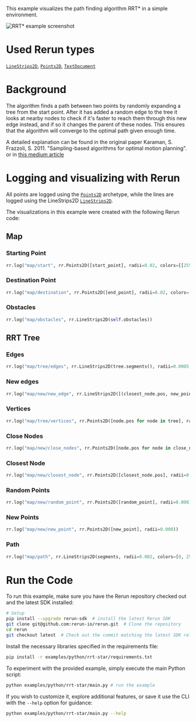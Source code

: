 <!--[metadata]
title = "RRT*"
tags = ["2D"]
thumbnail= "https://static.rerun.io/rrt-star/fbbda33bdbbfa469ec95c905178ac3653920473a/480w.png"
thumbnail_dimensions = [480, 480]
channel = "main"
-->

This example visualizes the path finding algorithm RRT\* in a simple environment.

<picture>
  <img src="https://static.rerun.io/rrt-star/4d4684a24eab7d5def5768b7c1685d8b1cb2c010/full.png" alt="RRT* example screenshot">
  <source media="(max-width: 480px)" srcset="https://static.rerun.io/rrt-star/4d4684a24eab7d5def5768b7c1685d8b1cb2c010/480w.png">
  <source media="(max-width: 768px)" srcset="https://static.rerun.io/rrt-star/4d4684a24eab7d5def5768b7c1685d8b1cb2c010/768w.png">
  <source media="(max-width: 1024px)" srcset="https://static.rerun.io/rrt-star/4d4684a24eab7d5def5768b7c1685d8b1cb2c010/1024w.png">
  <source media="(max-width: 1200px)" srcset="https://static.rerun.io/rrt-star/4d4684a24eab7d5def5768b7c1685d8b1cb2c010/1200w.png">
</picture>

# Used Rerun types
[`LineStrips2D`](https://www.rerun.io/docs/reference/types/archetypes/line_strips2d), [`Points2D`](https://www.rerun.io/docs/reference/types/archetypes/points2d), [`TextDocument`](https://www.rerun.io/docs/reference/types/archetypes/text_document)

# Background
The algorithm finds a path between two points by randomly expanding a tree from the start point.
After it has added a random edge to the tree it looks at nearby nodes to check if it's faster to reach them through this new edge instead,
and if so it changes the parent of these nodes. This ensures that the algorithm will converge to the optimal path given enough time.

A detailed explanation can be found in the original paper
Karaman, S. Frazzoli, S. 2011. "Sampling-based algorithms for optimal motion planning".
or in [this medium article](https://theclassytim.medium.com/robotic-path-planning-rrt-and-rrt-212319121378)


# Logging and visualizing with Rerun

All points are logged using the [`Points2D`](https://www.rerun.io/docs/reference/types/archetypes/points2d) archetype, while the lines are logged using the LineStrips2D [`LineStrips2D`](https://www.rerun.io/docs/reference/types/archetypes/line_strips2d).

The visualizations in this example were created with the following Rerun code:

## Map

### Starting Point
```python
rr.log("map/start", rr.Points2D([start_point], radii=0.02, colors=[[255, 255, 255, 255]]))
```

### Destination Point
```python
rr.log("map/destination", rr.Points2D([end_point], radii=0.02, colors=[[255, 255, 0, 255]]))
```

### Obstacles
```python
rr.log("map/obstacles", rr.LineStrips2D(self.obstacles))
```


## RRT Tree

### Edges
```python
rr.log("map/tree/edges", rr.LineStrips2D(tree.segments(), radii=0.0005, colors=[0, 0, 255, 128]))
```

### New edges
```python
rr.log("map/new/new_edge", rr.LineStrips2D([(closest_node.pos, new_point)], colors=[color], radii=0.001))
```

### Vertices
```python
rr.log("map/tree/vertices", rr.Points2D([node.pos for node in tree], radii=0.002), rr.AnyValues(cost=[float(node.cost) for node in tree]))
```

### Close Nodes
```python
rr.log("map/new/close_nodes", rr.Points2D([node.pos for node in close_nodes]))
```

### Closest Node
```python
rr.log("map/new/closest_node", rr.Points2D([closest_node.pos], radii=0.008))
```

### Random Points
```python
rr.log("map/new/random_point", rr.Points2D([random_point], radii=0.008))
```

### New Points
```python
rr.log("map/new/new_point", rr.Points2D([new_point], radii=0.008))
```

### Path
```python
rr.log("map/path", rr.LineStrips2D(segments, radii=0.002, colors=[0, 255, 255, 255]))
```


# Run the Code
To run this example, make sure you have the Rerun repository checked out and the latest SDK installed:
```bash
# Setup
pip install --upgrade rerun-sdk  # install the latest Rerun SDK
git clone git@github.com:rerun-io/rerun.git  # Clone the repository
cd rerun
git checkout latest  # Check out the commit matching the latest SDK release
```
Install the necessary libraries specified in the requirements file:
```bash
pip install -r examples/python/rrt-star/requirements.txt
```
To experiment with the provided example, simply execute the main Python script:
```bash
python examples/python/rrt-star/main.py # run the example
```
If you wish to customize it, explore additional features, or save it use the CLI with the `--help` option for guidance:
```bash
python examples/python/rrt-star/main.py --help
```
